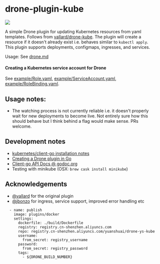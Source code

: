 # drone-plugin-kube

[![](https://images.microbadger.com/badges/version/danielgormly/drone-plugin-kube.svg)](https://microbadger.com/images/danielgormly/drone-plugin-kube "Get your own version badge on microbadger.com")

A simple Drone plugin for updating Kubernetes resources from yaml templates. Follows from [vallard/drone-kube](https://github.com/vallard/drone-kube). The plugin will create a resource if it doesn't already exist i.e. behaves similar to `kubectl apply`. This plugin supports deployments, configmaps, ingresses, and services.

Usage: See [drone.md](./drone.md)

#### Creating a Kubernetes service account for Drone
See [example/Role.yaml](example/Role.yaml), [example/ServiceAccount.yaml](example/ServiceAccount.yaml), [example/RoleBinding.yaml](example/RoleBinding.yaml).

## Usage notes:

- The watching process is not currently reliable i.e. it doesn't properly wait for new deployments to become live. Not entirely sure how this should behave but I think behind a flag would make sense. PRs welcome.

## Development notes
- [kubernetes/client-go installation notes](https://github.com/kubernetes/client-go/blob/master/INSTALL.md)
- [Creating a Drone plugin in Go](https://docs.drone.io/plugins/golang/)
- [Client-go API Docs @ godoc.org](https://pkg.go.dev/k8s.io/client-go/kubernetes?tab=doc)
- Testing with minikube (OSX: `brew cask install minikube`)

## Acknowledgements
- [@vallard](https://github.com/vallard) for the original plugin
- [@jbonzo](https://github.com/jbonzo) for ingress, service support, improved error handling etc

```.env
  - name: publish
    image: plugins/docker
    settings:
      dockerfile: ./build/Dockerfile
      registry: registry.cn-shenzhen.aliyuncs.com
      repo: registry.cn-shenzhen.aliyuncs.com/yuanshuai/drone-ys-kube
      username:
        from_secret: registry_username
      password:
        from_secret: registry_password
      tags:
        - ${DRONE_BUILD_NUMBER}
```
